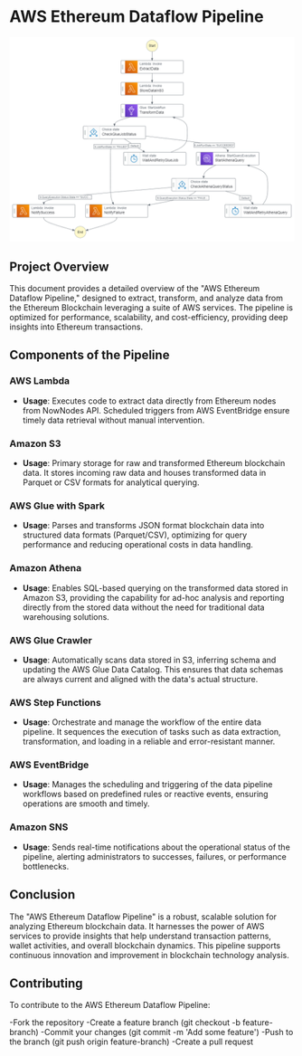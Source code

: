 
# AWS Ethereum Dataflow Pipeline

![AWS Dataflow Pipeline Visualization](https://github.com/Jsimba1978/Crypto-Dataflow/blob/main/Pipeline%20Visualizing/stepfunctions_graph%20(1).png)


## Project Overview

This document provides a detailed overview of the "AWS Ethereum Dataflow Pipeline," designed to extract, transform, and analyze data from the Ethereum Blockchain leveraging a suite of AWS services. The pipeline is optimized for performance, scalability, and cost-efficiency, providing deep insights into Ethereum transactions.

## Components of the Pipeline

### AWS Lambda

- **Usage**: Executes code to extract data directly from Ethereum nodes from NowNodes API. Scheduled triggers from AWS EventBridge ensure timely data retrieval without manual intervention.

### Amazon S3

- **Usage**: Primary storage for raw and transformed Ethereum blockchain data. It stores incoming raw data and houses transformed data in Parquet or CSV formats for analytical querying.

### AWS Glue with Spark

- **Usage**: Parses and transforms JSON format blockchain data into structured data formats (Parquet/CSV), optimizing for query performance and reducing operational costs in data handling.

### Amazon Athena

- **Usage**: Enables SQL-based querying on the transformed data stored in Amazon S3, providing the capability for ad-hoc analysis and reporting directly from the stored data without the need for traditional data warehousing solutions.

### AWS Glue Crawler

- **Usage**: Automatically scans data stored in S3, inferring schema and updating the AWS Glue Data Catalog. This ensures that data schemas are always current and aligned with the data's actual structure.

### AWS Step Functions

- **Usage**: Orchestrate and manage the workflow of the entire data pipeline. It sequences the execution of tasks such as data extraction, transformation, and loading in a reliable and error-resistant manner.

### AWS EventBridge

- **Usage**: Manages the scheduling and triggering of the data pipeline workflows based on predefined rules or reactive events, ensuring operations are smooth and timely.

### Amazon SNS

- **Usage**: Sends real-time notifications about the operational status of the pipeline, alerting administrators to successes, failures, or performance bottlenecks.

## Conclusion

The "AWS Ethereum Dataflow Pipeline" is a robust, scalable solution for analyzing Ethereum blockchain data. It harnesses the power of AWS services to provide insights that help understand transaction patterns, wallet activities, and overall blockchain dynamics. This pipeline supports continuous innovation and improvement in blockchain technology analysis.

## Contributing
To contribute to the AWS Ethereum Dataflow Pipeline:

-Fork the repository 
-Create a feature branch (git checkout -b feature-branch) 
-Commit your changes (git commit -m 'Add some feature') 
-Push to the branch (git push origin feature-branch) 
-Create a pull request
